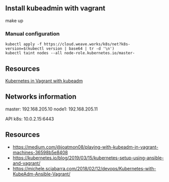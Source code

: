 ## Install kubeadmin with vagrant

make up

### Manual configuration

```
kubectl apply -f https://cloud.weave.works/k8s/net?k8s-version=$(kubectl version | base64 | tr -d '\n')
kubectl taint nodes --all node-role.kubernetes.io/master-
```

## Resources

[Kubernetes in Vagrant with kubeadm](https://medium.com/@lizrice/kubernetes-in-vagrant-with-kubeadm-21979ded6c63)

## Networks information

master: 192.168.205.10
node1: 192.168.205.11

API k8s: 10.0.2.15:6443

## Resources

- https://medium.com/@joatmon08/playing-with-kubeadm-in-vagrant-machines-36598b5e8408
- https://kubernetes.io/blog/2019/03/15/kubernetes-setup-using-ansible-and-vagrant/
- https://michele.sciabarra.com/2018/02/12/devops/Kubernetes-with-KubeAdm-Ansible-Vagrant/
